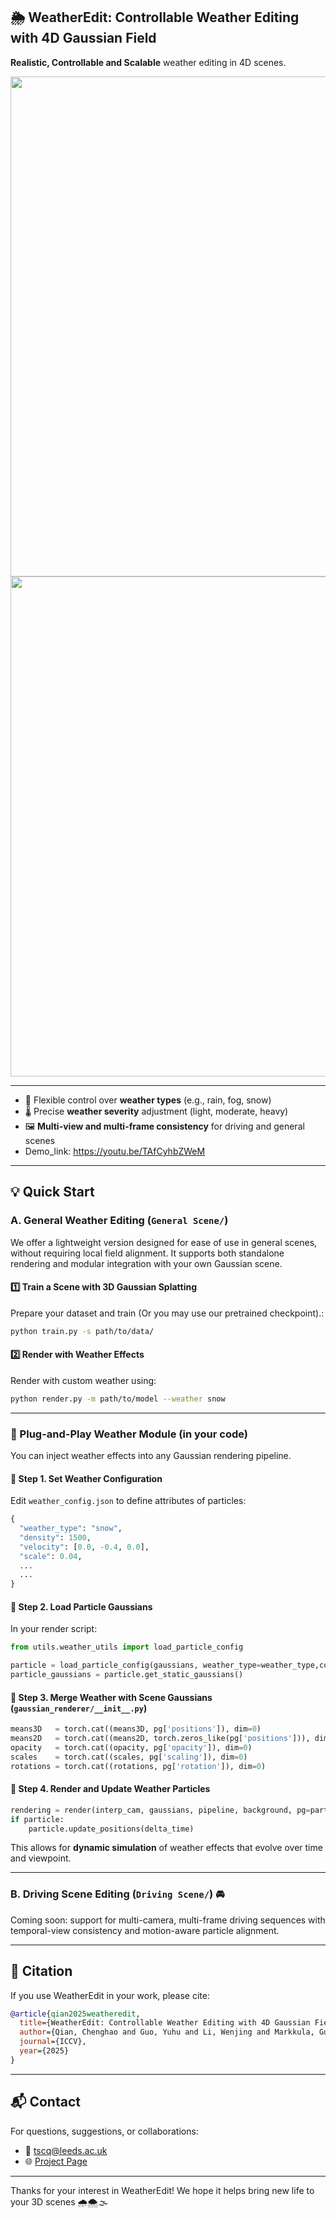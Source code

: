 ## 🌦️ WeatherEdit: Controllable Weather Editing with 4D Gaussian Field
**Realistic, Controllable and Scalable** weather editing in 4D scenes.
<div align="center">
  <img src="https://github.com/user-attachments/assets/e5b74e41-d25f-4a25-af42-99a95bcdb04e" width="800"/>
</div>

<div align="center">
  <img src="https://github.com/user-attachments/assets/b2b46e74-010d-4d80-a153-e4561668cc0f" width="800"/>
</div>

---

- 🎨 Flexible control over **weather types** (e.g., rain, fog, snow)
- 🌡️ Precise **weather severity** adjustment (light, moderate, heavy)
- 🖼️ **Multi-view and multi-frame consistency** for driving and general scenes
- Demo_link: https://youtu.be/TAfCyhbZWeM

---

## 💡 Quick Start

### A. General Weather Editing (`General Scene/`)
We offer a lightweight version designed for ease of use in general scenes, without requiring local field alignment. It supports both standalone rendering and modular integration with your own Gaussian scene.
#### 1️⃣ Train a Scene with 3D Gaussian Splatting

Prepare your dataset and train (Or you may use our pretrained checkpoint).:

```bash
python train.py -s path/to/data/
```

#### 2️⃣ Render with Weather Effects

Render with custom weather using:

```bash
python render.py -m path/to/model --weather snow
```


---

### 🔌 Plug-and-Play Weather Module (in your code)

You can inject weather effects into any Gaussian rendering pipeline.

#### 🧩 Step 1. Set Weather Configuration

Edit `weather_config.json` to define attributes of particles:

```python
{
  "weather_type": "snow",
  "density": 1500,
  "velocity": [0.0, -0.4, 0.0],
  "scale": 0.04,
  ...
  ...
}
```

#### 🧩 Step 2. Load Particle Gaussians

In your render script:

```python
from utils.weather_utils import load_particle_config

particle = load_particle_config(gaussians, weather_type=weather_type,config_path="weather_config.json")
particle_gaussians = particle.get_static_gaussians()
```

#### 🧩 Step 3. Merge Weather with Scene Gaussians (`gaussian_renderer/__init__.py`) 

```python
means3D   = torch.cat((means3D, pg['positions']), dim=0)
means2D   = torch.cat((means2D, torch.zeros_like(pg['positions'])), dim=0)
opacity   = torch.cat((opacity, pg['opacity']), dim=0)
scales    = torch.cat((scales, pg['scaling']), dim=0)
rotations = torch.cat((rotations, pg['rotation']), dim=0)
```

#### 🧩 Step 4. Render and Update Weather Particles

```python
rendering = render(interp_cam, gaussians, pipeline, background, pg=particle_gaussians)["render"]
if particle:
    particle.update_positions(delta_time)
```

This allows for **dynamic simulation** of weather effects that evolve over time and viewpoint.

---

### B. Driving Scene Editing (`Driving Scene/`) 🚘

Coming soon: support for multi-camera, multi-frame driving sequences with temporal-view consistency and motion-aware particle alignment.

---

## 📌 Citation

If you use WeatherEdit in your work, please cite:

```bibtex
@article{qian2025weatheredit,
  title={WeatherEdit: Controllable Weather Editing with 4D Gaussian Field},
  author={Qian, Chenghao and Guo, Yuhu and Li, Wenjing and Markkula, Gustav},
  journal={ICCV},
  year={2025}
}
```

---

## 📬 Contact

For questions, suggestions, or collaborations:

- 📧 tscq@leeds.ac.uk
- 🌐 [Project Page](https://your-project-page-link.com)

---

Thanks for your interest in WeatherEdit! We hope it helps bring new life to your 3D scenes 🌧️🌨️🌫️

